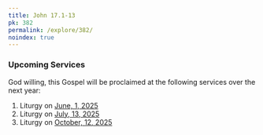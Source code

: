 ```yaml
---
title: John 17.1-13
pk: 382
permalink: /explore/382/
noindex: true
---
```


### Upcoming Services

God willing, this Gospel will be proclaimed at the following services over the next year:


1. Liturgy on [June,  1, 2025](https://orthocal.info/readings/gregorian/2025/06/01/)
1. Liturgy on [July, 13, 2025](https://orthocal.info/readings/gregorian/2025/07/13/)
1. Liturgy on [October, 12, 2025](https://orthocal.info/readings/gregorian/2025/10/12/)
